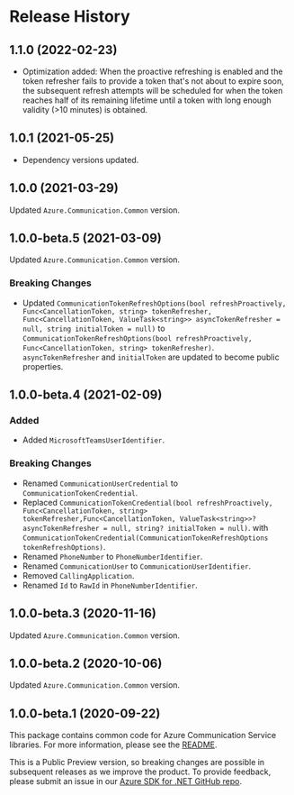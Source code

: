 # Release History

## 1.1.0 (2022-02-23)
- Optimization added: When the proactive refreshing is enabled and the token refresher fails to provide a token that's not about to expire soon, the subsequent refresh attempts will be scheduled for when the token reaches half of its remaining lifetime until a token with long enough validity (>10 minutes) is obtained.

## 1.0.1 (2021-05-25)
- Dependency versions updated.

## 1.0.0 (2021-03-29)
Updated `Azure.Communication.Common` version.

## 1.0.0-beta.5 (2021-03-09)
Updated `Azure.Communication.Common` version.

### Breaking Changes
- Updated `CommunicationTokenRefreshOptions(bool refreshProactively, Func<CancellationToken, string> tokenRefresher,  Func<CancellationToken, ValueTask<string>> asyncTokenRefresher = null, string initialToken = null)`
to `CommunicationTokenRefreshOptions(bool refreshProactively, Func<CancellationToken, string> tokenRefresher)`. `asyncTokenRefresher` and `initialToken` are updated to become public properties.

## 1.0.0-beta.4 (2021-02-09)

### Added
- Added `MicrosoftTeamsUserIdentifier`.

### Breaking Changes
- Renamed `CommunicationUserCredential` to `CommunicationTokenCredential`.
- Replaced `CommunicationTokenCredential(bool refreshProactively, Func<CancellationToken, string> tokenRefresher,Func<CancellationToken, ValueTask<string>>? asyncTokenRefresher = null, string? initialToken = null)`.
with `CommunicationTokenCredential(CommunicationTokenRefreshOptions tokenRefreshOptions)`.
- Renamed `PhoneNumber` to `PhoneNumberIdentifier`.
- Renamed `CommunicationUser` to `CommunicationUserIdentifier`.
- Removed `CallingApplication`.
- Renamed `Id` to `RawId` in `PhoneNumberIdentifier`.

## 1.0.0-beta.3 (2020-11-16)
Updated `Azure.Communication.Common` version.

## 1.0.0-beta.2 (2020-10-06)
Updated `Azure.Communication.Common` version.

## 1.0.0-beta.1 (2020-09-22)
This package contains common code for Azure Communication Service libraries. For more information, please see the [README][read_me].

This is a Public Preview version, so breaking changes are possible in subsequent releases as we improve the product. To provide feedback, please submit an issue in our [Azure SDK for .NET GitHub repo](https://github.com/Azure/azure-sdk-for-net/issues).

<!-- LINKS -->
[read_me]: https://github.com/Azure/azure-sdk-for-net/blob/main/sdk/communication/Azure.Communication.Common/README.md

